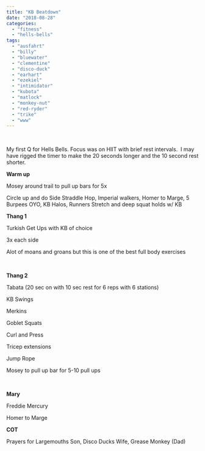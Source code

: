 ```yaml
---
title: "KB Beatdown"
date: "2018-08-28"
categories: 
  - "fitness"
  - "hells-bells"
tags: 
  - "ausfahrt"
  - "billy"
  - "bluewater"
  - "clementine"
  - "disco-duck"
  - "earhart"
  - "ezekiel"
  - "intimidator"
  - "kubota"
  - "matlock"
  - "monkey-nut"
  - "red-ryder"
  - "trike"
  - "www"
---
```


 

My first Q for Hells Bells. Focus was on HIIT with brief rest intervals.  I may have rigged the timer to make the 20 seconds longer and the 10 second rest shorter.

**Warm up**

Mosey around trail to pull up bars for 5x

Circle up and do Side Straddle Hop, Imperial walkers, Homer to Marge, 5 Burpees OYO, KB Halos, Runners Stretch and deep squat holds w/ KB

**Thang 1**

Turkish Get Ups with KB of choice

3x each side

Alot of moans and groans but this is one of the best full body exercises

 

**Thang 2**

Tabata (20 sec on with 10 sec rest for 6 reps with 6 stations)

KB Swings

Merkins

Goblet Squats

Curl and Press

Tricep extensions

Jump Rope

Mosey to pull up bar for 5-10 pull ups

 

**Mary**

Freddie Mercury

Homer to Marge

**COT**

Prayers for Largemouths Son, Disco Ducks Wife, Grease Monkey (Dad)

